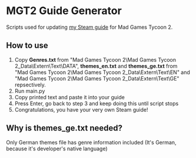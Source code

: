 # MGT2 Guide Generator
Scripts used for updating [my Steam guide](https://steamcommunity.com/sharedfiles/filedetails/?id=2374616129) for Mad Games Tycoon 2.

## How to use
1. Copy **Genres.txt** from "Mad Games Tycoon 2\Mad Games Tycoon 2_Data\Extern\Text\DATA", **themes_en.txt** and **themes_ge.txt** from "Mad Games Tycoon 2\Mad Games Tycoon 2_Data\Extern\Text\EN" and "Mad Games Tycoon 2\Mad Games Tycoon 2_Data\Extern\Text\GE" repsectively.
2. Run main.py
3. Copy printed text and paste it into your guide
4. Press Enter, go back to step 3 and keep doing this until script stops
5. Congratulations, you have your very own Steam guide!

## Why is themes_ge.txt needed?
Only German themes file has genre information included (It's German, because it's developer's native language)